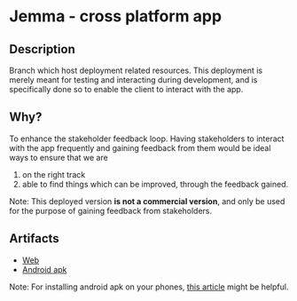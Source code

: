 # Jemma - cross platform app 

## Description
Branch which host deployment related resources. This deployment is merely meant for testing and interacting during development, and is specifically done so to enable the client to interact with the app.

## Why?
To enhance the stakeholder feedback loop. Having stakeholders to interact with the app frequently and gaining feedback from them would be ideal ways to ensure that we are
1) on the right track
2) able to find things which can be improved, through the feedback gained.

Note: This deployed version **is not a commercial version**, and only be used for the purpose of gaining feedback from stakeholders.


## Artifacts
- [Web](https://jemma-dev-web.herokuapp.com/)
- [Android apk](https://github.com/JemmaTeam/cross-app/blob/deploy-dev/app-release.apk)

Note: For installing android apk on your phones, [this article](https://www.androidauthority.com/how-to-install-apks-31494/) might be helpful.
